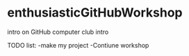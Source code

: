 # enthusiasticGitHubWorkshop
intro on GitHub computer club intro


TODO list:
-make my project
-Contiune workshop
